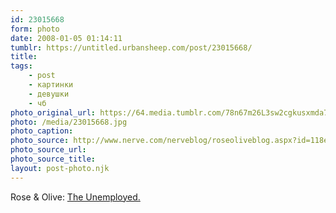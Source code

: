```yaml
---
id: 23015668
form: photo
date: 2008-01-05 01:14:11
tumblr: https://untitled.urbansheep.com/post/23015668/
title:
tags:
    - post
    - картинки
    - девушки
    - чб
photo_original_url: https://64.media.tumblr.com/78n67m26L3sw2cgkusxmda77_640.jpg
photo: /media/23015668.jpg
photo_caption: 
photo_source: http://www.nerve.com/nerveblog/roseoliveblog.aspx?id=118e15398#15398
photo_source_url:
photo_source_title:
layout: post-photo.njk
---
```


<p>Rose & Olive: <a href="http://www.nerve.com/nerveblog/roseoliveblog.aspx?id=118e15398#15398">The Unemployed.</a></p>
